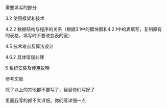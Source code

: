 需要填写的部分



3.2 使用框架和技术

4.2.2 数据结构与程序的关系（根据3.1中的模块图和4.2.1中的表填写，复制原有的表格，填写时不要改变表的宽）

4.5 技术难点及算法设计

4.6.2 具体错误处理

5 系统安装及使用说明

参考文献



除了以上的其他都不要写了，我替你们写好了

里面我写的都不太详细，你们写详细一点